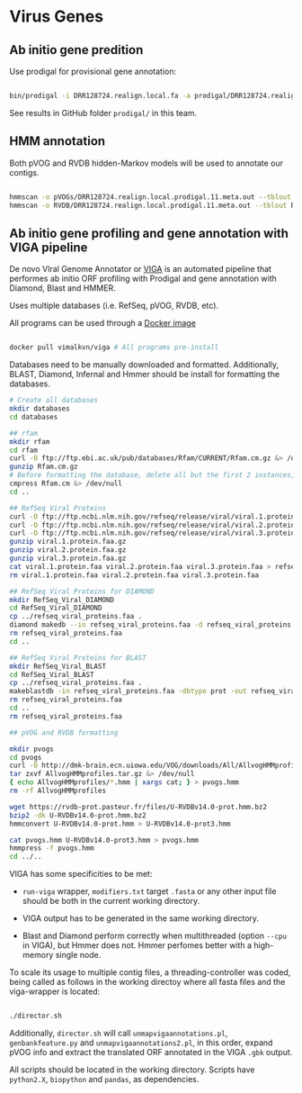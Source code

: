# Virus Genes 

## Ab initio gene predition

Use prodigal for provisional gene annotation:

```bash

bin/prodigal -i DRR128724.realign.local.fa -a prodigal/DRR128724.realign.local.prodigal.11.meta.faa -d prodigal/DRR128724.realign.local.prodigal.11.meta.fna -s prodigal/DRR128724.realign.local.prodigal.11.meta.txt -g 11 -o prodigal/DRR128724.realign.prodigal.11.meta.fa

```

See results in GitHub folder `prodigal/` in this team.


## HMM annotation

Both pVOG and RVDB hidden-Markov models will be used to annotate our contigs.

```bash

hmmscan -o pVOGs/DRR128724.realign.local.prodigal.11.meta.out --tblout pVOGs/DRR128724.realign.local.prodigal.11.meta.tblout --cpu 32 /novel/databases/pVOGs/all_vogs.hmm prodigal/DRR128724.realign.local.prodigal.11.meta.faa &
hmmscan -o RVDB/DRR128724.realign.local.prodigal.11.meta.out --tblout RVDB/DRR128724.realign.local.prodigal.11.meta.tblout --cpu 32 /novel/databases/RVDB/U-RVDBv14.0-prot-new.hmm prodigal/DRR128724.realign.local.prodigal.11.meta.faa &

```

## Ab initio gene profiling and gene annotation with VIGA pipeline

De novo VIral Genome Annotator or [VIGA](https://www.biorxiv.org/content/early/2018/03/07/277509) is an automated pipeline that performes ab initio ORF profiling with Prodigal and gene annotation with Diamond, Blast and HMMER.

Uses multiple databases (i.e. RefSeq, pVOG, RVDB, etc).

All programs can be used through a [Docker image](https://hub.docker.com/r/vimalkvn/viga/)

```bash

docker pull vimalkvn/viga # All programs pre-install

```
Databases need to be manually downloaded and formatted. Additionally, BLAST, Diamond, Infernal and Hmmer should be install for formatting the databases.

```bash
# Create all databases
mkdir databases
cd databases

## rfam
mkdir rfam
cd rfam
curl -O ftp://ftp.ebi.ac.uk/pub/databases/Rfam/CURRENT/Rfam.cm.gz &> /dev/null
gunzip Rfam.cm.gz
# Before formatting the database, delete all but the first 2 instances, as we don't needed it in our pipeline, but VIGA requires it to launch as mandatory.
cmpress Rfam.cm &> /dev/null
cd ..

## RefSeq Viral Proteins
curl -O ftp://ftp.ncbi.nlm.nih.gov/refseq/release/viral/viral.1.protein.faa.gz &> /dev/null
curl -O ftp://ftp.ncbi.nlm.nih.gov/refseq/release/viral/viral.2.protein.faa.gz &> /dev/null
curl -O ftp://ftp.ncbi.nlm.nih.gov/refseq/release/viral/viral.3.protein.faa.gz &> /dev/null
gunzip viral.1.protein.faa.gz
gunzip viral.2.protein.faa.gz
gunzip viral.3.protein.faa.gz
cat viral.1.protein.faa viral.2.protein.faa viral.3.protein.faa > refseq_viral_proteins.faa
rm viral.1.protein.faa viral.2.protein.faa viral.3.protein.faa

## RefSeq Viral Proteins for DIAMOND
mkdir RefSeq_Viral_DIAMOND
cd RefSeq_Viral_DIAMOND
cp ../refseq_viral_proteins.faa .
diamond makedb --in refseq_viral_proteins.faa -d refseq_viral_proteins &> /dev/null
rm refseq_viral_proteins.faa
cd ..

## RefSeq Viral Proteins for BLAST
mkdir RefSeq_Viral_BLAST
cd RefSeq_Viral_BLAST
cp ../refseq_viral_proteins.faa .
makeblastdb -in refseq_viral_proteins.faa -dbtype prot -out refseq_viral_proteins &> /dev/null
rm refseq_viral_proteins.faa
cd ..
rm refseq_viral_proteins.faa

## pVOG and RVDB formatting

mkdir pvogs
cd pvogs
curl -O http://dmk-brain.ecn.uiowa.edu/VOG/downloads/All/AllvogHMMprofiles.tar.gz &> /dev/null
tar zxvf AllvogHMMprofiles.tar.gz &> /dev/null
{ echo AllvogHMMprofiles/*.hmm | xargs cat; } > pvogs.hmm
rm -rf AllvogHMMprofiles

wget https://rvdb-prot.pasteur.fr/files/U-RVDBv14.0-prot.hmm.bz2 
bzip2 -dk U-RVDBv14.0-prot.hmm.bz2
hmmconvert U-RVDBv14.0-prot.hmm > U-RVDBv14.0-prot3.hmm

cat pvogs.hmm U-RVDBv14.0-prot3.hmm > pvogs.hmm
hmmpress -f pvogs.hmm
cd ../..

```

VIGA has some specificities to be met:

- `run-viga` wrapper, `modifiers.txt` target `.fasta` or any other input file should be both in the current working directory.

- VIGA output has to be generated in the same working directory.

- Blast and Diamond perform correctly when multithreaded (option `--cpu` in VIGA), but Hmmer does not. Hmmer perfomes better with a high-memory single node.
 
To scale its usage to multiple contig files, a threading-controller was coded, being called as follows in the working directoy where all fasta files and the viga-wrapper is located:

```bash

./director.sh

```

Additionally, `director.sh` will call `unmapvigaannotations.pl`, `genbankfeature.py` and `unmapvigaannotations2.pl`, in this order, expand pVOG info and extract the translated ORF annotated in the VIGA `.gbk` output.

All scripts should be located in the working directory. Scripts have `python2.X`, `biopython` and `pandas`, as dependencies.

 
